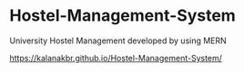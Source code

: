 # Hostel-Management-System
University Hostel Management developed by using MERN 


https://kalanakbr.github.io/Hostel-Management-System/
